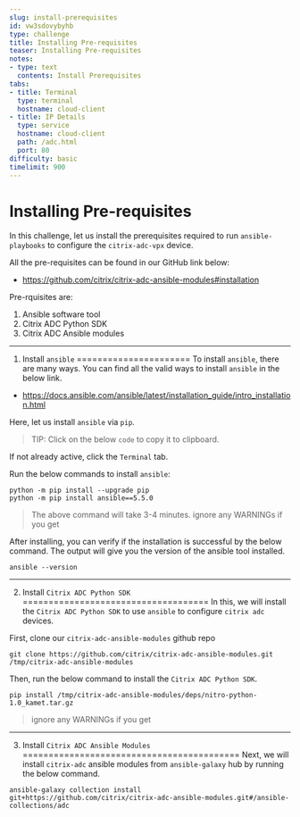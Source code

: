 ```yaml
---
slug: install-prerequisites
id: vw3sdovybyhb
type: challenge
title: Installing Pre-requisites
teaser: Installing Pre-requisites
notes:
- type: text
  contents: Install Prerequisites
tabs:
- title: Terminal
  type: terminal
  hostname: cloud-client
- title: IP Details
  type: service
  hostname: cloud-client
  path: /adc.html
  port: 80
difficulty: basic
timelimit: 900
---
```

# Installing Pre-requisites

In this challenge, let us install the prerequisites required to run `ansible-playbooks` to configure the `citrix-adc-vpx` device.

All the pre-requisites can be found in our GitHub link below:
* https://github.com/citrix/citrix-adc-ansible-modules#installation

Pre-rquisites are:
1. Ansible software tool
2. Citrix ADC Python SDK
3. Citrix ADC Ansible modules

---

1. Install `ansible`
======================
To install `ansible`, there are many ways. You can find all the valid ways to install `ansible` in the below link.
* https://docs.ansible.com/ansible/latest/installation_guide/intro_installation.html

Here, let us install `ansible` via `pip`.

> TIP: Click on the below `code` to copy it to clipboard.

If not already active, click the `Terminal` tab.

Run the below commands to install `ansible`:

```
python -m pip install --upgrade pip
python -m pip install ansible==5.5.0
```

> The above command will take 3-4 minutes.
> ignore any WARNINGs if you get

After installing, you can verify if the installation is successful by the below command. The output will give you the version of the ansible tool installed.

```
ansible --version
```

---

2. Install `Citrix ADC Python SDK`
====================================
In this, we will install the `Citrix ADC Python SDK` to use `ansible` to configure `citrix adc` devices.

First, clone our `citrix-adc-ansible-modules` github repo

```
git clone https://github.com/citrix/citrix-adc-ansible-modules.git /tmp/citrix-adc-ansible-modules
```


Then, run the below command to install the `Citrix ADC Python SDK`.

```
pip install /tmp/citrix-adc-ansible-modules/deps/nitro-python-1.0_kamet.tar.gz
```

> ignore any WARNINGs if you get

---


3. Install `Citrix ADC Ansible Modules`
==========================================
Next, we will install `citrix-adc` ansible modules from `ansible-galaxy` hub by running the below command.

```
ansible-galaxy collection install git+https://github.com/citrix/citrix-adc-ansible-modules.git#/ansible-collections/adc
```
